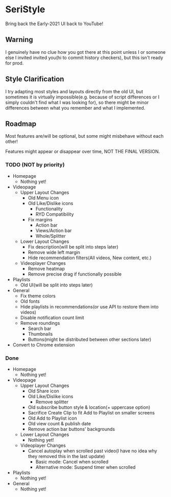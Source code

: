 # SeriStyle
Bring back the Early-2021 UI back to YouTube!

## Warning
I genuinely have no clue how you got there at this point unless I or someone else I invited invited you(hi to commit history checkers), but this isn't ready for prod.

## Style Clarification
I try adapting most styles and layouts directly from the old UI, but sometimes it is virtually impossible(e.g. because of script differences or I simply couldn't find what I was looking for), so there might be minor differences between what you remember and what I implemented.

## Roadmap
Most features are/will be optional, but some might misbehave without each other!

Features might appear or disappear over time, NOT THE FINAL VERSION.
### TODO (NOT by priority)
- Homepage
  - Nothing yet!
- Videopage
  - Upper Layout Changes
    - Old Menu icon
    - Old Like/Dislike icons
      - Functionality
      - RYD Compatibility
    - Fix margins
      - Action bar
      - Views/Action bar
      - Whole/Splitter
  - Lower Layout Changes
    - Fix description(will be split into steps later)
    - Remove wide left margin
    - Hide recommendation filters(All videos, New content, etc.)
  - Videoplayer Changes
    - Remove heatmap
    - Remove precise drag if functionally possible
- Playlists
  - Old UI(will be split into steps later)
- General
  - Fix theme colors
  - Old fonts
  - Hide playlists in recommendations(or use API to restore them into videos)
  - Disable notification count limit
  - Remove roundings
    - Search bar
    - Thumbnails
    - Buttons(might be distributed between other sections later)
- Convert to Chrome extension
### Done
- Homepage
  - Nothing yet!
- Videopage
  - Upper Layout Changes
    - Old Share icon
    - Old Like/Dislike icons
      - Remove splitter
    - Old subscribe button style & location(+ uppercase option)
    - Sacrifice Create Clip to fit Add to Playlist on smaller screens
    - Old Add to Playlist icon
    - Old view count & publish date
    - Remove action bar buttons' backgrounds
  - Lower Layout Changes
    - Nothing yet!
  - Videoplayer Changes
    - Cancel autoplay when scrolled past video(I have no idea why they removed this in the last update)
      - Basic mode: Cancel when scrolled
      - Alternative mode: Suspend timer when scrolled
- Playlists
  - Nothing yet!
- General
  - Nothing yet!
